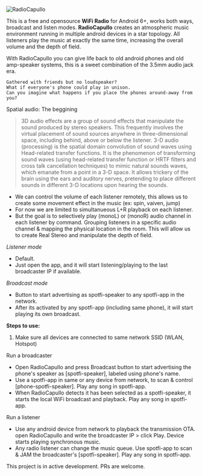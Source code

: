 ![RadioCapullo](https://avatars.githubusercontent.com/u/152348732)

This is a free and opensource **WiFi Radio** for Android 6+, works both ways, broadcast and listen modes.
**RadioCapullo** creates an atmospheric music environment running in multiple android devices in a star topology. 
All listeners play the music at exactly the same time, increasing the overall volume and the depth of field.

With RadioCapullo you can give life back to old android phones and old amp-speaker systems, this is a sweet combination of the 3.5mm audio jack era. 

```
Gathered with friends but no loudspeaker?
What if everyone's phone could play in unison. 
Can you imagine what happens if you place the phones around-away from you?
```

Spatial audio: The beggining

>3D audio effects are a group of sound effects that manipulate the sound produced by stereo speakers. This frequently involves the virtual placement of sound sources anywhere in three-dimensional space, including behind, above or below the listener.
>3-D audio (processing) is the spatial domain convolution of sound waves using Head-related transfer functions. It is the phenomenon of transforming sound waves (using head-related transfer function or HRTF filters and cross talk cancellation techniques) to mimic natural sounds waves, which emanate from a point in a 3-D space. It allows trickery of the brain using the ears and auditory nerves, pretending to place different sounds in different 3-D locations upon hearing the sounds.

 - We can control the volume of each listener remotely, this allows us to create some movement effect in the music (ex: spin, vaiven, jump)
 - For now we are limited to simultanueous L+R playback on each listener. 
 - But the goal is to selectively play (monoL) or (monoR) audio channel in each listener by command. Grouping listeners in a specific audio channel & mapping the physical location in the room. This will allow us to create Real Stereo and manipulate the depth of field.


*Listener mode*
 - Default.
 - Just open the app, and it will start listening/playing to the last broadcaster IP if available.

*Broadcast mode*
 - Button to start advertising as spotfi-speaker to any spotfi-app in the network.
 - After its activated by any spotfi-app (including same phone), it will start playing its own broadcast.


**Steps to use:**
 1. Make sure all devices are connected to same network SSID (WLAN, Hotspot) 

Run a broadcaster
 - Open RadioCapullo and press Broadcast button to start advertising the phone's speaker as [spotfi-speaker], labeled using phone's name.
 - Use a spotfi-app in same or any device from network, to scan & control [phone-spotfi-speaker]. Play any song in spotfi-app.
 - When RadioCapullo detects it has been selected as a spotfi-speaker, it starts the local WiFi broadcast and playback. Play any song in spotfi-app.
  
Run a listener
 - Use any android device from network to playback the transmission OTA. open RadioCapullo and write the broadcaster IP > click Play. Device starts playing synchronous music.
 - Any radio listener can change the music queue. Use spotfi-app to scan & JAM the broadcaster's [spotfi-speaker]. Play any song in spotfi-app.

This project is in active development. PRs are welcome.
